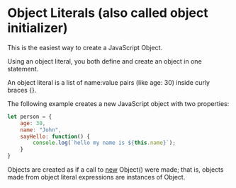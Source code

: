 # Object Literals (also called object initializer)

This is the easiest way to create a JavaScript Object.

Using an object literal, you both define and create an object in one statement.

An object literal is a list of name:value pairs (like age: 30) inside curly braces {}.

The following example creates a new JavaScript object with two properties:

```javascript
let person = {
    age: 30,
    name: "John",
    sayHello: function() {
        console.log(`hello my name is ${this.name}`);
    }
}
```

Objects are created as if a call to [new](./new-operator.md) Object() were made; that is, objects made from object literal expressions are instances of Object.